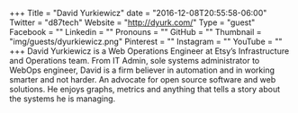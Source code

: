 +++
Title = "David Yurkiewicz"
date = "2016-12-08T20:55:58-06:00"
Twitter = "d87tech"
Website = "http://dyurk.com/"
Type = "guest"
Facebook = ""
Linkedin = ""
Pronouns = ""
GitHub = ""
Thumbnail = "img/guests/dyurkiewicz.png"
Pinterest = ""
Instagram = ""
YouTube = ""
+++
David Yurkiewicz is a Web Operations Engineer at Etsy’s Infrastructure and Operations team. From IT Admin, sole systems administrator to WebOps engineer, David is a firm believer in automation and in working smarter and not harder. An advocate for open source software and web solutions. He enjoys graphs, metrics and anything that tells a story about the systems he is managing.
